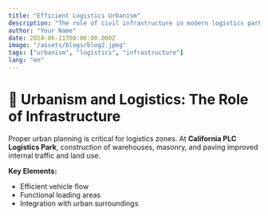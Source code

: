 ```yaml
---
title: "Efficient Logistics Urbanism"
description: "The role of civil infrastructure in modern logistics parks"
author: "Your Name"
date: 2024-06-11T00:00:00.000Z
image: "/assets/blogs/blog2.jpeg"
tags: ["urbanism", "logistics", "infrastructure"]
lang: "en"
---
```


# 🏢 Urbanism and Logistics: The Role of Infrastructure

Proper urban planning is critical for logistics zones. At **California PLC Logistics Park**, construction of warehouses, masonry, and paving improved internal traffic and land use.

**Key Elements:**

- Efficient vehicle flow
- Functional loading areas
- Integration with urban surroundings

